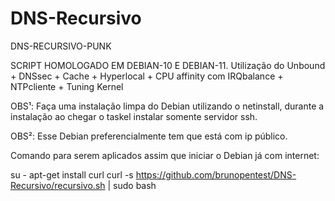 # DNS-Recursivo
DNS-RECURSIVO-PUNK

SCRIPT HOMOLOGADO EM DEBIAN-10 E DEBIAN-11.
Utilização do Unbound + DNSsec + Cache + Hyperlocal + CPU affinity com IRQbalance + NTPcliente + Tuning Kernel

OBS¹: Faça uma instalação limpa do Debian utilizando o netinstall, durante a instalação ao chegar o taskel instalar somente servidor ssh.

OBS²: Esse Debian preferencialmente tem que está com ip público.

Comando para serem aplicados assim que iniciar o Debian já com internet:

su -
apt-get install curl
curl -s https://github.com/brunopentest/DNS-Recursivo/recursivo.sh | sudo bash
